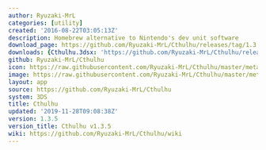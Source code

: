 ```yaml
---
author: Ryuzaki-MrL
categories: [utility]
created: '2016-08-22T03:05:13Z'
description: Homebrew alternative to Nintendo's dev unit software
download_page: https://github.com/Ryuzaki-MrL/Cthulhu/releases/tag/1.3.5
downloads: {Cthulhu.3dsx: 'https://github.com/Ryuzaki-MrL/Cthulhu/releases/download/1.3.5/Cthulhu.3dsx'}
github: Ryuzaki-MrL/Cthulhu
icon: https://raw.githubusercontent.com/Ryuzaki-MrL/Cthulhu/master/meta/icon.png
image: https://raw.githubusercontent.com/Ryuzaki-MrL/Cthulhu/master/meta/banner.png
layout: app
source: https://github.com/Ryuzaki-MrL/Cthulhu
system: 3DS
title: Cthulhu
updated: '2019-11-28T09:08:38Z'
version: 1.3.5
version_title: Cthulhu v1.3.5
wiki: https://github.com/Ryuzaki-MrL/Cthulhu/wiki
---
```

